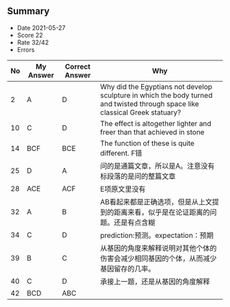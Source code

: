 ## Summary
- Date 2021-05-27
- Score 22
- Rate 32/42
- Errors


| No | My Answer | Correct Answer | Why |
|----|-----------|----------------|-----|
|2| A|D| Why did the Egyptians not develop sculpture in which the body turned and twisted through space like classical Greek statuary?|
|10|C |D | The effect is altogether lighter and freer than that achieved in stone|  
|14| BCF|BCE |The function of these is quite different. F错|
|25| D|A| 问的是通篇文章，所以是A。注意没有标段落的是问的整篇文章|
|28| ACE|ACF |E项原文里没有 |
|32|A|B |AB看起来都是正确选项，但是从上文提到的距离来看，似乎是在论证距离的问题。还是有点含糊 |
|34| C | D| prediction:预测。expectation：预期|
|39| B|C |从基因的角度来解释说明对其他个体的伤害会减少相同基因的个体，从而减少基因留存的几率。 |
|40|C |D |承接上一题，还是从基因的角度解释 | 
|42|BCD |ABC || 